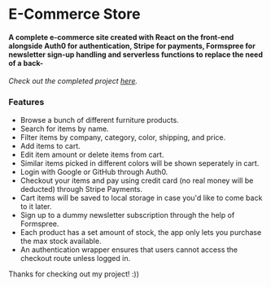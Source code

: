 # E-Commerce Store

#### A complete e-commerce site created with React on the front-end alongside Auth0 for authentication, Stripe for payments, Formspree for newsletter sign-up handling and serverless functions to replace the need of a back-

_Check out the completed project [here](https://cozee-land.netlify.app/)._

### Features

- Browse a bunch of different furniture products.
- Search for items by name.
- Filter items by company, category, color, shipping, and price.
- Add items to cart.
- Edit item amount or delete items from cart.
- Similar items picked in different colors will be shown seperately in cart.
- Login with Google or GitHub through Auth0.
- Checkout your items and pay using credit card (no real money will be deducted) through Stripe Payments.
- Cart items will be saved to local storage in case you'd like to come back to it later.
- Sign up to a dummy newsletter subscription through the help of Formspree.
- Each product has a set amount of stock, the app only lets you purchase the max stock available.
- An authentication wrapper ensures that users cannot access the checkout route unless logged in.

Thanks for checking out my project! :))
